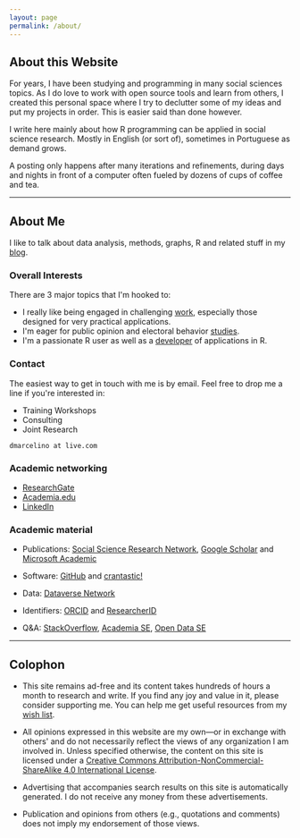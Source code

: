 ```yaml
---
layout: page
permalink: /about/
---
```


## About this Website

For years, I have been studying and programming in many social sciences topics. As I do love to work with open source tools and learn from others, I created this personal space where I try to declutter some of my ideas and put my projects in order. This is easier said than done however.

I write here mainly about how R programming can be applied in social science research. Mostly in English (or sort of), sometimes in Portuguese as demand grows. 

A posting only happens after many iterations and refinements, during days and nights in front of a computer often fueled by dozens of cups of coffee and tea.

<hr/>

## About Me

I like to talk about data analysis, methods, graphs, R and related stuff in my [blog](/).

### Overall Interests

There are 3 major topics that I'm hooked to:
 
- I really like being engaged in challenging [work](/research), especially those designed for very practical applications.
- I'm eager for public opinion and electoral behavior [studies](/research). 
- I'm a passionate R user as well as a 
[developer](/software) of applications in R.


### Contact

The easiest way to get in touch with me is by email. Feel free to drop me a line if you're interested in:

- Training Workshops
- Consulting
- Joint Research

```dmarcelino at live.com```


### Academic networking ###
* [ResearchGate](https://www.researchgate.net/profile/Daniel_Marcelino/) 
* [Academia.edu](https://independent.academia.edu/DanielMarcelino)
* [LinkedIn](https://br.linkedin.com/pub/daniel-marcelino/56/686/809)

### Academic material
* Publications: [Social Science Research Network](http://ssrn.com/author=1640522), [Google Scholar](http://scholar.google.com/citations?user=ZWO3CMQAAAAJ) and [Microsoft Academic](http://academic.research.microsoft.com/Author/)

* Software: [GitHub](https://github.com/danielmarcelino) and [crantastic!](http://crantastic.org/authors/3013)

* Data: [Dataverse Network](https://dataverse.harvard.edu/dataverse/daniel)

* Identifiers: [ORCID](http://orcid.org/0000-0001-6432-407X) and [ResearcherID](http://www.researcherid.com/rid/H-8987-2012)

* Q&A: [StackOverflow](http://stackoverflow.com/users/792000/user792000), [Academia SE](http://academia.stackexchange.com/users/43198/user792000), [Open Data SE](http://opendata.stackexchange.com/users/9040/user792000)

<hr/>

## Colophon
* This site remains ad-free and its content takes hundreds of hours a month to research and write. 
If you find any joy and value in it, please consider supporting me. You can help me get useful resources from my <a href="http://amzn.com/w/2CCCV54KPGIA2" target="_blank">wish list</a>.

* All opinions expressed in this website are my own—or in exchange with others' and do not necessarily reflect the views of any organization I am involved in. Unless specified otherwise, the content on this site is licensed under a 
[Creative Commons Attribution-NonCommercial-ShareAlike 4.0 International License](http://creativecommons.org/licenses/by-nc-sa/4.0/). 

* Advertising that accompanies search results on this site is automatically generated. I do not receive any money from these advertisements.

* Publication and opinions from others (e.g., quotations and comments) does not imply my endorsement of those views.  
 




